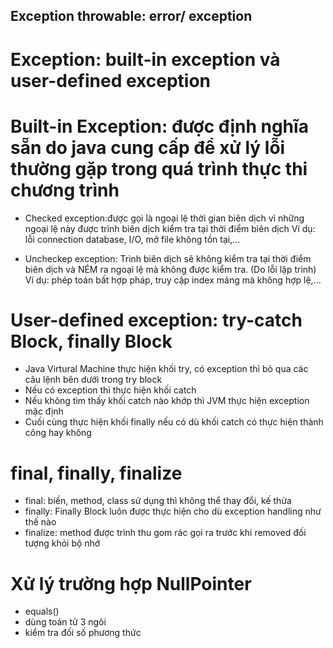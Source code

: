 ## Exception throwable: error/ exception
# Exception: built-in exception và user-defined exception
# Built-in Exception: được định nghĩa sẵn do java cung cấp để xử lý lỗi thường gặp trong quá trình thực thi chương trình
- Checked exception:được gọi là ngoại lệ thời gian biên dịch vì những ngoại lệ này được trình biên dịch kiểm tra tại thời điểm biên dịch
Ví dụ: lỗi connection database, I/O, mở file không tồn tại,...

- Uncheckep exception: Trình biên dịch sẽ không kiểm tra tại thời điểm biên dịch và NÉM ra ngoại lệ mà không được kiểm tra. (Do lỗi lập trình)
Ví dụ: phép toán bất hợp pháp, truy cập index mảng mà không hợp lệ,...

# User-defined exception: try-catch Block, finally Block
- Java Virtural Machine thực hiện khối try, có exception thì bỏ qua các câu lệnh bên dưới trong try block
- Nếu có exception thì thực hiện khối catch
- Nếu không tìm thấy khối catch nào khớp thì JVM thực hiện exception mặc định
- Cuối cùng thực hiện khối finally nếu có dù khối catch có thực hiện thành công hay không

# final, finally, finalize
- final: biến, method, class sử dụng thì không thể thay đổi, kế thừa
- finally: Finally Block luôn được thực hiện cho dù exception handling như thế nào
- finalize: method được trình thu gom rác gọi ra trước khi removed đối tượng khỏi bộ nhớ 

# Xử lý trường hợp NullPointer
- equals()
- dùng toán tử 3 ngôi
- kiểm tra đối số phương thức